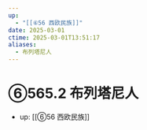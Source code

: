 ```yaml
---
up:
  - "[[⑥56 西欧民族]]"
date: 2025-03-01
ctime: 2025-03-01T13:51:17
aliases:
  - 布列塔尼人
---
```


# ⑥565.2 布列塔尼人

- up: [[⑥56 西欧民族]]
